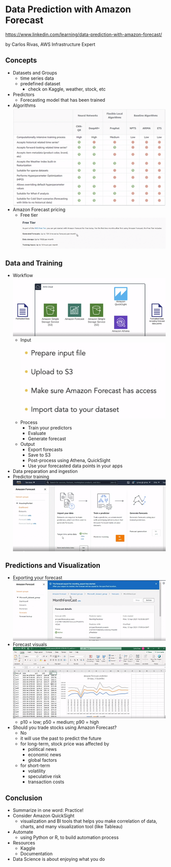 # Data Prediction with Amazon Forecast

https://www.linkedin.com/learning/data-prediction-with-amazon-forecast/

by Carlos Rivas, AWS Infrastructure Expert

## Concepts

- Datasets and Groups
  - time series data
  - predefined dataset
    - check on Kaggle, weather, stock, etc
- Predictors
  - Forecasting model that has been trained
- Algorithms
  ![image-20210520192956523](img/data_prediction_amazon_forecast/image-20210520192956523.png)
- Amazon Forecast pricing
  - Free tier
    ![image-20210520193138324](img/data_prediction_amazon_forecast/image-20210520193138324.png)



## Data and Training

- Workflow
  ![image-20210520193537323](img/data_prediction_amazon_forecast/image-20210520193537323.png)
  - Input
    ![image-20210520193408114](img/data_prediction_amazon_forecast/image-20210520193408114.png)
  - Process
    - Train your predictors
    - Evaluate
    - Generate forecast
  - Output
    - Export forecasts
    - Save to S3
    - Post-process using Athena, QuickSight
    - Use your forecasted data points in your apps
- Data preparation and ingestion
- Predictor training
  ![image-20210520193745229](img/data_prediction_amazon_forecast/image-20210520193745229.png)



## Predictions and Visualization

- Exporting your forecast
  ![image-20210520194007310](img/data_prediction_amazon_forecast/image-20210520194007310.png)
- Forecast visuals
  ![image-20210520194059922](img/data_prediction_amazon_forecast/image-20210520194059922.png)
  - p10 = low; p50 = medium; p90 = high
- Should you trade stocks using Amazon Forecast?
  - No
  - it will use the past to predict the future
  - for long-term, stock price was affected by
    - political news
    - economic news
    - global factors
  - for short-term
    - volatility
    - speculative risk
    - transaction costs



## Conclusion

- Summarize in one word: Practice!
- Consider Amazon QuickSight
  - visualization and BI tools that helps you make correlation of data, charts, and many visualization tool (like Tableau)
- Automate
  - using Python or R, to build automation process
- Resources
  - Kaggle
  - Documentation
- Data Science is about enjoying what you do



